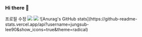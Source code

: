 ### Hi there 👋

<!--
**jungsub-lee90/jungsub-lee90** is a ✨ _special_ ✨ repository because its `README.md` (this file) appears on your GitHub profile.

Here are some ideas to get you started:

- 🔭 I’m currently working on ...
- 🌱 I’m currently learning ...
- 👯 I’m looking to collaborate on ...
- 🤔 I’m looking for help with ...
- 💬 Ask me about ...
- 📫 How to reach me: ...
- 😄 Pronouns: ...
- ⚡ Fun fact: ...
-->프로필 수정
<img src="https://img.shields.io/badge/4chan?style=for-the-badge&logo=4chan&logoColor=#006600"/>
<img src="https://img.shields.io/badge/-Python-3776AB?style=flat&logo=Python&logoColor=white"/>
![Anurag's GitHub stats](https://github-readme-stats.vercel.app/api?username=jungsub-lee90&show_icons=true&theme=radical)
